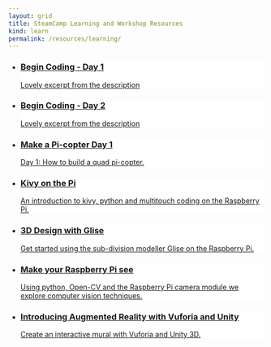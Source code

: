 ```yaml
---
layout: grid
title: SteamCamp Learning and Workshop Resources
kind: learn
permalink: /resources/learning/
---
```

<ul class="grid {{ page.kind }}">
<li class="learn hvr-wobble-horizontal" style="background: white url('{{ "/resources/learning/begin_coding_day_1/images/tile.png" | absolute_url }}') no-repeat top center;">
    <a href="{{ site.baseurl }}{% link resources/learning/begin_coding_day_1/index.md %}" class="a"></a>
    <div class="text">
        <a href="{{ site.baseurl }}{% link resources/learning/begin_coding_day_1/index.md %}">
            <div class="inner">
                <h3>Begin Coding - Day 1</h3>
                <p class="excerpt">Lovely excerpt from the description</p>
            </div>
        </a>
    </div>
</li>

<li class="learn hvr-wobble-horizontal" style="background: white url('{{ "/resources/learning/begin_coding_day_2/images/tile.png" | absolute_url }}') no-repeat top center;">
    <a href="{{ site.baseurl }}{% link resources/learning/begin_coding_day_2/index.md %}" class="a"></a>
    <div class="text">
        <a href="{{ site.baseurl }}{% link resources/learning/begin_coding_day_2/index.md %}">
            <div class="inner">
                <h3>Begin Coding - Day 2</h3>
                <p class="excerpt">Lovely excerpt from the description</p>
            </div>
        </a>
    </div>
</li>

<li class="learn hvr-bounce-in" style="background: white url('{{ "/resources/learning/pi-copter/images/tile.png" | absolute_url }}') no-repeat top center;">
    <a href="{{ site.baseurl }}{% link resources/learning/pi-copter/index.md %}" class="a"></a>
    <div class="text">
        <a href="{{ site.baseurl }}{% link resources/learning/pi-copter/index.md %}">
            <div class="inner">
                <h3>Make a Pi-copter Day 1</h3>
                <p class="excerpt">Day 1: How to build a quad pi-copter.</p>
            </div>
        </a>
    </div>
</li>

<li class="learn hvr-bounce-in" style="background: white url('{{ "/resources/learning/kivy_on_pi/images/tile.png" | absolute_url }}') no-repeat top center;">
    <a href="{{ site.baseurl }}{% link resources/learning/kivy_on_pi/index.md %}" class="a"></a>
    <div class="text">
        <a href="{{ site.baseurl }}{% link resources/learning/kivy_on_pi/index.md %}">
            <div class="inner">
                <h3>Kivy on the Pi</h3>
                <p class="excerpt">An introduction to kivy, python and multitouch coding on the Raspberry Pi.</p>
            </div>
        </a>
    </div>
</li>

<li class="learn hvr-bounce-in" style="background: white url('{{ "/resources/learning/3D_with_glise/images/tile.png" | absolute_url }}') no-repeat top center;">
    <a href="{{ site.baseurl }}{% link resources/learning/3D_with_glise/index.md %}" class="a"></a>
    <div class="text">
        <a href="{{ site.baseurl }}{% link resources/learning/3D_with_glise/index.md %}">
            <div class="inner">
                <h3>3D Design with Glise</h3>
                <p class="excerpt">Get started using the sub-division modeller Glise on the Raspberry Pi.</p>
            </div>
        </a>
    </div>
</li>

<li class="learn hvr-bounce-in" style="background: white url('{{ "/resources/learning/opencv_on_pi/images/tile.png" | absolute_url }}') no-repeat top center;">
    <a href="{{ site.baseurl }}{% link resources/learning/opencv_on_pi/index.md %}" class="a"></a>
    <div class="text">
        <a href="{{ site.baseurl }}{% link resources/learning/opencv_on_pi/index.md %}">
            <div class="inner">
                <h3>Make your Raspberry Pi see</h3>
                <p class="excerpt">Using python, Open-CV and the Raspberry Pi camera module we explore computer vision techniques.</p>
            </div>
        </a>
    </div>
</li>

<li class="learn hvr-bounce-in" style="background: white url('{{ "/resources/learning/intro_to_vuforia/images/tile.png" | absolute_url }}') no-repeat top center;">
    <a href="{{ site.baseurl }}{% link resources/learning/intro_to_vuforia/index.md %}" class="a"></a>
    <div class="text">
        <a href="{{ site.baseurl }}{% link resources/learning/intro_to_vuforia/index.md %}">
            <div class="inner">
                <h3>Introducing Augmented Reality with Vuforia and Unity</h3>
                <p class="excerpt">Create an interactive mural with Vuforia and Unity 3D.</p>
            </div>
        </a>
    </div>
</li>

</ul>